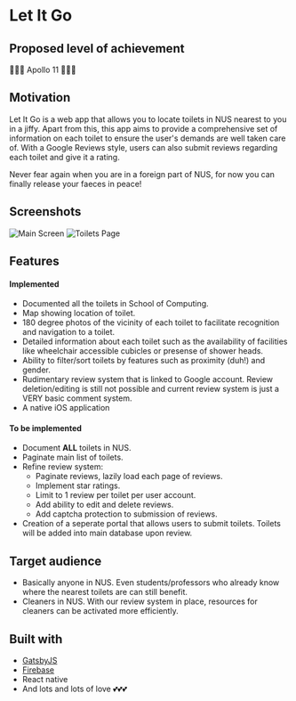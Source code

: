 # Let It Go
## Proposed level of achievement
🚀🚀🚀 Apollo 11 🚀🚀🚀

## Motivation
Let It Go is a web app that allows you to locate toilets in NUS nearest to you in a jiffy. Apart from this, this app aims to provide a comprehensive set of information on each toilet to ensure the user's demands are well taken care of. With a Google Reviews style, users can also submit reviews regarding each toilet and give it a rating.

Never fear again when you are in a foreign part of NUS, for now you can finally release your faeces in peace!

## Screenshots
![Main Screen](https://i.imgur.com/U9En22F.png)
![Toilets Page](https://i.imgur.com/KROzJDB.png)

## Features
#### Implemented
* Documented all the toilets in School of Computing.
* Map showing location of toilet.
* 180 degree photos of the vicinity of each toilet to facilitate recognition and navigation to a toilet.
* Detailed information about each toilet such as the availability of facilities like wheelchair accessible cubicles or presense of shower heads.
* Ability to filter/sort toilets by features such as proximity (duh!) and gender.
* Rudimentary review system that is linked to Google account. Review deletion/editing is still not possible and current review system is just a VERY basic comment system.
* A native iOS application

#### To be implemented
* Document **ALL** toilets in NUS.
* Paginate main list of toilets.
* Refine review system:
  * Paginate reviews, lazily load each page of reviews.
  * Implement star ratings.
  * Limit to 1 review per toilet per user account.
  * Add ability to edit and delete reviews.
  * Add captcha protection to submission of reviews.
* Creation of a seperate portal that allows users to submit toilets. Toilets will be added into main database upon review.

## Target audience
* Basically anyone in NUS. Even students/professors who already know where the nearest toilets are can still benefit.
* Cleaners in NUS. With our review system in place, resources for cleaners can be activated more efficiently.

## Built with
* [GatsbyJS](https://www.gatsbyjs.org/)
* [Firebase](https://firebase.google.com/)
* React native
* And lots and lots of love 💕💕💕
